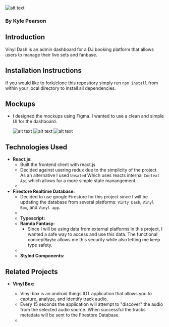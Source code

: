 ![alt text](https://i.imgur.com/BLOwnS4.png "Vinyl Logo")

### By Kyle Pearson

## Introduction

Vinyl Dash is an admin dashboard for a DJ booking platform that allows users to manage their live sets and fanbase.

## Installation Instructions

If you would like to fork/clone this repository simply run `npm install` from within your local directory to install all dependencies.

## Mockups
- I designed the mockups using Figma. I wanted to use a clean and simple UI for the dashboard.

  ![alt text](https://imgur.com/BJJhOMh.png "Dashboard View")
  ![alt text](https://imgur.com/7f6n41u.png "Create Event View")
  ![alt text](https://imgur.com/kKi8WuK.png "Music Analytics")

## Technologies Used

- **React.js:**
  - Built the frontend client with react.js
  - Decided against usering redux due to the simplicity of the project. As an alternative I used `Unsated` Which uses reacts internal `Context Api` which allows for a more simple state manangement.
  -
- **Firestore Realtime Database:**
  - Decided to use google Firestore for this project since I will be updating the database from several platforms: `Vinty Dash`, `Vinyl Box`, and `Vinyl app`.
  -
  - **Typescript:**
  - **Ramda Fantasy:**
    - Since I will be using data from external platforms in this project, I wanted a safe way to access and use this data. The functional concept`Maybe` allows me this security while also letting me keep type safety.
  -
  - **Styled Components:**

## Related Projects

- **Vinyl Box:**

  - Vinyl box is an android things IOT application that allows you to capture, analyze, and Identify track audio.
  - Every 15 seconds the application will attempt to "discover" the audio from the selected audio source. When successful the tracks metadata will be sent to the Firestore Database.
  -
